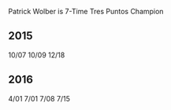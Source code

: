 Patrick Wolber is 7-Time Tres Puntos Champion

## 2015
10/07
10/09
12/18
## 2016
4/01
7/01
7/08
7/15